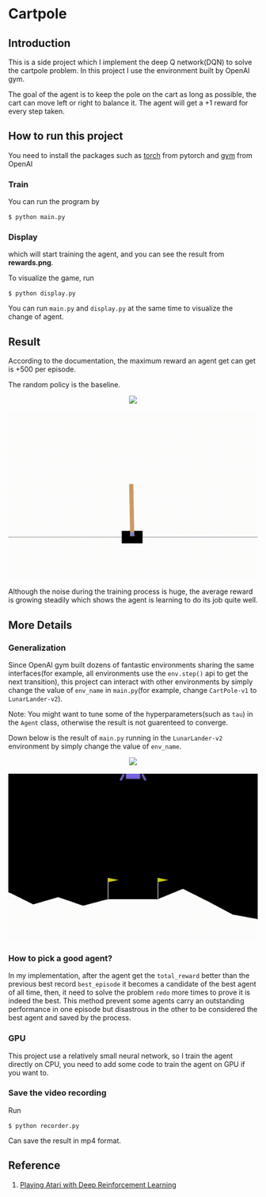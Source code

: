 # Cartpole 

## Introduction 

This is a side project which I implement the deep Q network(DQN) to solve the cartpole problem. In this project I use the environment built by OpenAI gym. 

The goal of the agent is to keep the pole on the cart as long as possible, the cart can move left or right to balance it. The agent will get a +1 reward for every step taken.

## How to run this project
You need to install the packages such as [torch](https://pytorch.org/get-started/locally/) from pytorch and [gym](https://github.com/openai/gym) from OpenAI

### Train
You can run the program by

```
$ python main.py
```
### Display
which will start training the agent, and you can see the result from **rewards.png**.

To visualize the game, run 
```
$ python display.py 
```

You can run `main.py` and `display.py` at the same time to visualize the change of agent.

## Result
According to the documentation, the maximum reward an agent get can get is +500 per episode. 

The random policy is the baseline.

<p align="center">
    <img src="asset/Result_CartPole-v1.png" />
</p>

<p align="center">
    <img src="gif/cartpole.gif" />
</p>


Although the noise during the training process is huge, the average reward is growing steadily which shows the agent is learning to do its job quite well.

## More Details

### Generalization
Since OpenAI gym built dozens of fantastic environments sharing the same interfaces(for example, all environments use the `env.step()` api to get the next transition), this project can interact with other environments by simply change the value of `env_name` in `main.py`(for example, change `CartPole-v1` to `LunarLander-v2`).

Note: You might want to tune some of the hyperparameters(such as `tau`) in the `Agent` class, otherwise the result is not guarenteed to converge.

Down below is the result of `main.py` running in the `LunarLander-v2` environment by simply change the value of `env_name`.

<p align="center">
    <img src="asset/Result_LunarLander-v2.png" />
</p>


<p align="center">
    <img src="gif/lunarlander.gif" />
</p>


### How to pick a good agent?
In my implementation, after the agent get the `total_reward` better than the previous best record `best_episode` it becomes a candidate of the best agent of all time, then, it need to solve the problem `redo` more times to prove it is indeed the best. This method prevent some agents carry an outstanding performance in one episode but disastrous in the other to be considered the best agent and saved by the process.  

### GPU
This project use a relatively small neural network, so I train the agent directly on CPU, you need to add some code to train the agent on GPU if you want to. 

### Save the video recording
Run
```
$ python recorder.py 
```
Can save the result in mp4 format.

## Reference
1. [Playing Atari with Deep Reinforcement Learning](https://arxiv.org/pdf/1312.5602.pdf?source=post_page)
